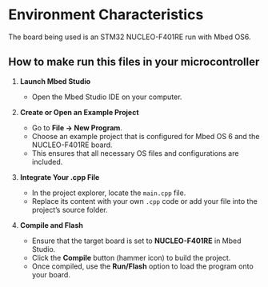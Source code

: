 ﻿# Environment Characteristics
The board being used is an STM32 NUCLEO-F401RE run with Mbed OS6.

## How to make run this files in your microcontroller

1. **Launch Mbed Studio**
   - Open the Mbed Studio IDE on your computer.

2. **Create or Open an Example Project**
   - Go to **File → New Program**.
   - Choose an example project that is configured for Mbed OS 6 and the NUCLEO-F401RE board.
   - This ensures that all necessary OS files and configurations are included.

3. **Integrate Your .cpp File**
   - In the project explorer, locate the `main.cpp` file.
   - Replace its content with your own `.cpp` code or add your file into the project’s source folder.

4. **Compile and Flash**
   - Ensure that the target board is set to **NUCLEO-F401RE** in Mbed Studio.
   - Click the **Compile** button (hammer icon) to build the project.
   - Once compiled, use the **Run/Flash** option to load the program onto your board.
